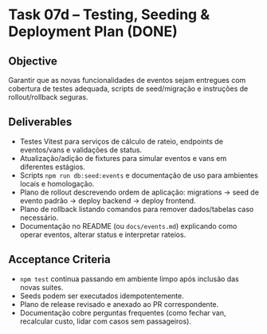 # Task 07d – Testing, Seeding & Deployment Plan (DONE)

## Objective
Garantir que as novas funcionalidades de eventos sejam entregues com cobertura de testes adequada, scripts de seed/migração e instruções de rollout/rollback seguras.

## Deliverables
- Testes Vitest para serviços de cálculo de rateio, endpoints de eventos/vans e validações de status.
- Atualização/adição de fixtures para simular eventos e vans em diferentes estágios.
- Scripts `npm run db:seed:events` e documentação de uso para ambientes locais e homologação.
- Plano de rollout descrevendo ordem de aplicação: migrations → seed de evento padrão → deploy backend → deploy frontend.
- Plano de rollback listando comandos para remover dados/tabelas caso necessário.
- Documentação no README (ou `docs/events.md`) explicando como operar eventos, alterar status e interpretar rateios.

## Acceptance Criteria
- `npm test` continua passando em ambiente limpo após inclusão das novas suites.
- Seeds podem ser executados idempotentemente.
- Plano de release revisado e anexado ao PR correspondente.
- Documentação cobre perguntas frequentes (como fechar van, recalcular custo, lidar com casos sem passageiros).
